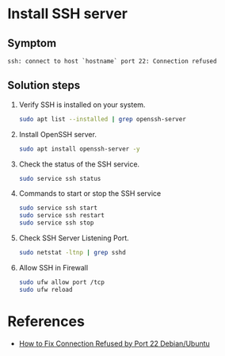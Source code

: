 # Install SSH server

## Symptom

```
ssh: connect to host `hostname` port 22: Connection refused
```

## Solution steps

1. Verify SSH is installed on your system.

    ```bash
    sudo apt list --installed | grep openssh-server
    ```
2. Install OpenSSH server.

    ```bash
    sudo apt install openssh-server -y
    ```
3. Check the status of the SSH service.

    ```bash
    sudo service ssh status
    ```

4. Commands to start or stop the SSH service
    ```bash
    sudo service ssh start
    sudo service ssh restart
    sudo service ssh stop
    ```

5. Check SSH Server Listening Port.

    ```bash
    sudo netstat -ltnp | grep sshd
    ```
6. Allow SSH in Firewall
    
    ```bash
    sudo ufw allow port /tcp
    sudo ufw reload
    ```

# References 
- [How to Fix Connection Refused by Port 22 Debian/Ubuntu](https://linuxhint.com/fix_connection_refused_ubuntu/)
